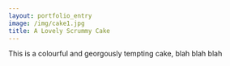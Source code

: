 ```yaml
---
layout: portfolio_entry
image: /img/cake1.jpg
title: A Lovely Scrummy Cake
---
```

This is a colourful and georgously tempting cake, blah blah blah